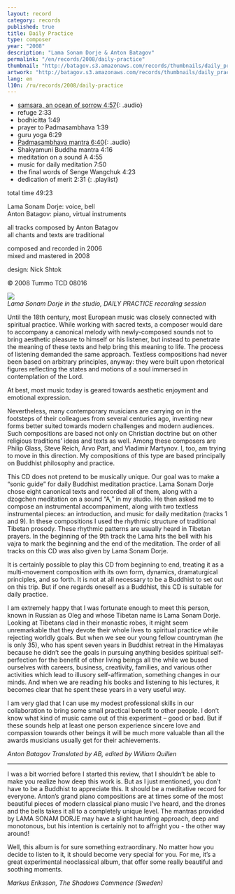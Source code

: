 ```yaml
---
layout: record
category: records
published: true
title: Daily Practice
type: composer
year: "2008"
description: "Lama Sonam Dorje & Anton Batagov"
permalink: "/en/records/2008/daily-practice"
thumbnail: "http://batagov.s3.amazonaws.com/records/thumbnails/daily_practice.jpg"
artwork: "http://batagov.s3.amazonaws.com/records/thumbnails/daily_practice.jpg"
lang: en
l10n: /ru/records/2008/daily-practice
---
```


- [samsara, an ocean of sorrow 4:57](http://batagov.s3.amazonaws.com/records/sounds/an_ocean_of_sorrow.mp3){: .audio}
- refuge 2:33
- bodhicitta 1:49
- prayer to Padmasambhava 1:39
- guru yoga 6:29
- [Padmasambhava mantra 6:40](http://batagov.s3.amazonaws.com/records/sounds/padmasambhava_mantra.mp3){: .audio}
- Shakyamuni Buddha mantra 4:16
- meditation on a sound A 4:55
- music for daily meditation 7:50
- the final words of Senge Wangchuk 4:23
- dedication of merit 2:31
{: .playlist}

total time 49:23

Lama Sonam Dorje: voice, bell  
Anton Batagov: piano, virtual instruments  
  
all tracks composed by Anton Batagov  
all chants and texts are traditional  
  
composed and recorded in 2006  
mixed and mastered in 2008  
  
design: Nick Shtok  

© 2008 Tummo TCD 08016

![](http://batagov.s3.amazonaws.com/records/artwork/Lama%20Sonam%20Dorje.jpg)  
_Lama Sonam Dorje in the studio, DAILY PRACTICE recording session_  

Until the 18th century, most European music was closely connected with spiritual practice. While working with sacred texts, a composer would dare to accompany a canonical melody with newly-composed sounds not to bring aesthetic pleasure to himself or his listener, but instead to penetrate the meaning of these texts and help bring this meaning to life. The process of listening demanded the same approach. Textless compositions had never been based on arbitrary principles, anyway: they were built upon rhetorical figures reflecting the states and motions of a soul immersed in contemplation of the Lord.

At best, most music today is geared towards aesthetic enjoyment and emotional expression.

Nevertheless, many contemporary musicians are carrying on in the footsteps of their colleagues from several centuries ago, inventing new forms better suited towards modern challenges and modern audiences. Such compositions are based not only on Christian doctrine but on other religious traditions’ ideas and texts as well. Among these composers are Philip Glass, Steve Reich, Arvo Part, and Vladimir Martynov. I, too, am trying to move in this direction. My compositions of this type are based principally on Buddhist philosophy and practice.

This CD does not pretend to be musically unique. Our goal was to make a “sonic guide” for daily Buddhist meditation practice. Lama Sonam Dorje chose eight canonical texts and recorded all of them, along with a dzogchen meditation on a sound “A,” in my studio. He then asked me to compose an instrumental accompaniment, along with two textless instrumental pieces: an introduction, and music for daily meditation (tracks 1 and 9). In these compositions I used the rhythmic structure of traditional Tibetan prosody. These rhythmic patterns are usually heard in Tibetan prayers. In the beginning of the 9th track the Lama hits the bell with his vajra to mark the beginning and the end of the meditation. The order of all tracks on this CD was also given by Lama Sonam Dorje.

It is certainly possible to play this CD from beginning to end, treating it as a multi-movement composition with its own form, dynamics, dramaturgical principles, and so forth. It is not at all necessary to be a Buddhist to set out on this trip. But if one regards oneself as a Buddhist, this CD is suitable for daily practice.

I am extremely happy that I was fortunate enough to meet this person, known in Russian as Oleg and whose Tibetan name is Lama Sonam Dorje. Looking at Tibetans clad in their monastic robes, it might seem unremarkable that they devote their whole lives to spiritual practice while rejecting worldly goals. But when we see our young fellow countryman (he is only 35), who has spent seven years in Buddhist retreat in the Himalayas because he didn’t see the goals in pursuing anything besides spiritual self-perfection for the benefit of other living beings all the while we bused ourselves with careers, business, creativity, families, and various other activities which lead to illusory self-affirmation, something changes in our minds. And when we are reading his books and listening to his lectures, it becomes clear that he spent these years in a very useful way.

I am very glad that I can use my modest professional skills in our collaboration to bring some small practical benefit to other people. I don’t know what kind of music came out of this experiment – good or bad. But if these sounds help at least one person experience sincere love and compassion towards other beings it will be much more valuable than all the awards musicians usually get for their achievements.

_Anton Batagov
Translated by AB, edited by William Quillen_

***

I was a bit worried before I started this review, that I shouldn’t be able to make you realize how deep this work is. But as I just mentioned, you don’t have to be a Buddhist to appreciate this. It should be a meditative record for everyone. Anton’s grand piano compositions are at times some of the most beautiful pieces of modern classical piano music I’ve heard, and the drones and the bells takes it all to a completely unique level. The mantras provided by LAMA SONAM DORJE may have a slight haunting approach, deep and monotonous, but his intention is certainly not to affright you - the other way around!

Well, this album is for sure something extraordinary. No matter how you decide to listen to it, it should become very special for you. For me, it’s a great experimental neoclassical album, that offer some really beautiful and soothing moments.

_Markus Eriksson, The Shadows Commence (Sweden)_